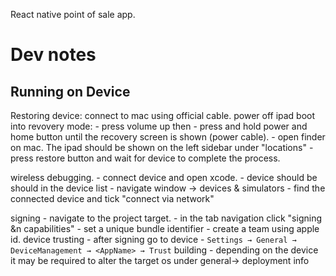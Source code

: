 React native point of sale app.

# Dev notes

## Running on Device

Restoring device:
connect to mac using official cable.
power off ipad
boot into revovery mode: - press volume up then - press and hold power and home button until the recovery screen is shown (power cable). - open finder on mac. The ipad should be shown on the left sidebar under "locations" - press restore button and wait for device to complete the process.

wireless debugging. - connect device and open xcode. - device should be should in the device list - navigate window -> devices & simulators - find the connected device and tick "connect via network"

signing - navigate to the project target. - in the tab navigation click "signing &n capabilities" - set a unique bundle identifier - create a team using apple id.
device trusting - after signing go to device - `Settings → General → DeviceManagement → <AppName> → Trust`
building - depending on the device it may be required to alter the target os under general-> deployment info
